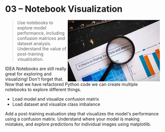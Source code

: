 
# 03 – Notebook Visualization

<img src="../../media/notebook-visualization.jpg" style="width: 300px" align="right">

> Use notebooks to explore model performance, including confusion matrices and dataset analysis. Understand the value of post-training visualization.

IDEA Notebooks are still really great for exploring and visualizing! Don't forget that.
Now that we have refactored Python code we can create multiple notebooks to  explore different things.

- Load model and visualize confusion matrix
- Load dataset and visualize class imbalance

Add a post-training evaluation step that visualizes the model's performance using a confusion matrix. Understand where your model is making mistakes, and explore predictions for individual images using matplotlib.

